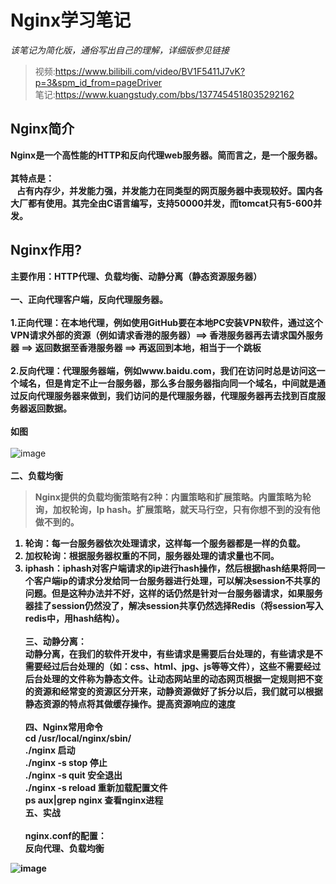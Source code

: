 # Nginx学习笔记
<i>该笔记为简化版，通俗写出自己的理解，详细版参见链接</i>
> 视频:https://www.bilibili.com/video/BV1F5411J7vK?p=3&spm_id_from=pageDriver <br>
> 笔记:https://www.kuangstudy.com/bbs/1377454518035292162
## Nginx简介
<strong>Nginx是一个高性能的HTTP和反向代理web服务器。简而言之，是一个服务器。</strong><br><br>
<strong>其特点是：<br>&nbsp;&nbsp;&nbsp;占有内存少，并发能力强，并发能力在同类型的网页服务器中表现较好。国内各大厂都有使用。其完全由C语言编写，支持50000并发，而tomcat只有5-600并发。</strong>
## Nginx作用?
<b style="fontsize: 100px">主要作用：HTTP代理、负载均衡、动静分离（静态资源服务器）</b><br><br>
<b>一、正向代理客户端，反向代理服务器。<br><br>
  1.正向代理：在本地代理，例如使用GitHub要在本地PC安装VPN软件，通过这个VPN请求外部的资源（例如请求香港的服务器）==> 香港服务器再去请求国外服务器 ==> 返回数据至香港服务器 ==> 再返回到本地，相当于一个跳板<br><br>
  2.反向代理：代理服务器端，例如www.baidu.com，我们在访问时总是访问这一个域名，但是肯定不止一台服务器，那么多台服务器指向同一个域名，中间就是通过反向代理服务器来做到，我们访问的是代理服务器，代理服务器再去找到百度服务器返回数据。<br><br>
  如图<br><br></b>![image](https://user-images.githubusercontent.com/74847491/115529639-a676e980-a2c5-11eb-9539-7d0bdc92d045.png)<br><br>
<b>二、负载均衡
  > Nginx提供的负载均衡策略有2种：内置策略和扩展策略。内置策略为轮询，加权轮询，Ip hash。扩展策略，就天马行空，只有你想不到的没有他做不到的。
1. 轮询：每一台服务器依次处理请求，这样每一个服务器都是一样的负载。
2. 加权轮询：根据服务器权重的不同，服务器处理的请求量也不同。
3. iphash：iphash对客户端请求的ip进行hash操作，然后根据hash结果将同一个客户端ip的请求分发给同一台服务器进行处理，可以解决session不共享的问题。但是这种办法并不好，这样的话仍然是针对一台服务器请求，如果服务器挂了session仍然没了，解决session共享仍然选择Redis（将session写入redis中，用hash结构）。<br><br>
三、动静分离：<br>
  动静分离，在我们的软件开发中，有些请求是需要后台处理的，有些请求是不需要经过后台处理的（如：css、html、jpg、js等等文件），这些不需要经过后台处理的文件称为静态文件。让动态网站里的动态网页根据一定规则把不变的资源和经常变的资源区分开来，动静资源做好了拆分以后，我们就可以根据静态资源的特点将其做缓存操作。提高资源响应的速度<br><br>
四、Nginx常用命令<br>
 cd /usr/local/nginx/sbin/<br>
./nginx  启动<br>
./nginx -s stop  停止<br>
./nginx -s quit  安全退出<br>
./nginx -s reload  重新加载配置文件<br>
ps aux|grep nginx  查看nginx进程 <br>
五、实战<br><br>
  nginx.conf的配置：<br>
  反向代理、负载均衡
  
  ![image](https://user-images.githubusercontent.com/74847491/115664754-d29d7380-a374-11eb-819c-d00ec0c814b1.png)

</b>
